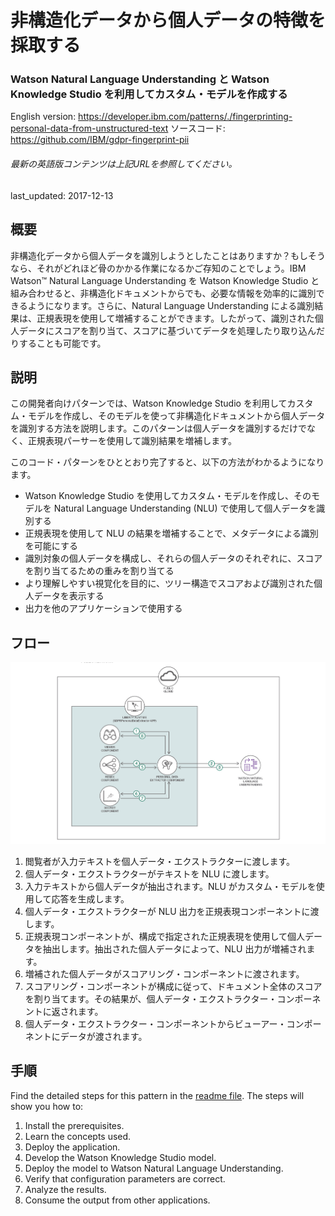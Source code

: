 # 非構造化データから個人データの特徴を採取する

### Watson Natural Language Understanding と Watson Knowledge Studio を利用してカスタム・モデルを作成する

English version: https://developer.ibm.com/patterns/./fingerprinting-personal-data-from-unstructured-text
  ソースコード: https://github.com/IBM/gdpr-fingerprint-pii

###### 最新の英語版コンテンツは上記URLを参照してください。
last_updated: 2017-12-13

 ## 概要

非構造化データから個人データを識別しようとしたことはありますか？もしそうなら、それがどれほど骨のかかる作業になるかご存知のことでしょう。IBM Watson™ Natural Language Understanding を Watson Knowledge Studio と組み合わせると、非構造化ドキュメントからでも、必要な情報を効率的に識別できるようになります。さらに、Natural Language Understanding による識別結果は、正規表現を使用して増補することができます。したがって、識別された個人データにスコアを割り当て、スコアに基づいてデータを処理したり取り込んだりすることも可能です。

## 説明

この開発者向けパターンでは、Watson Knowledge Studio を利用してカスタム・モデルを作成し、そのモデルを使って非構造化ドキュメントから個人データを識別する方法を説明します。このパターンは個人データを識別するだけでなく、正規表現パーサーを使用して識別結果を増補します。

このコード・パターンをひととおり完了すると、以下の方法がわかるようになります。

* Watson Knowledge Studio を使用してカスタム・モデルを作成し、そのモデルを Natural Language Understanding (NLU) で使用して個人データを識別する
* 正規表現を使用して NLU の結果を増補することで、メタデータによる識別を可能にする
* 識別対象の個人データを構成し、それらの個人データのそれぞれに、スコアを割り当てるための重みを割り当てる
* より理解しやすい視覚化を目的に、ツリー構造でスコアおよび識別された個人データを表示する
* 出力を他のアプリケーションで使用する

## フロー

![フロー](./images/arch-fingerprinting-personal-data.png)

1. 閲覧者が入力テキストを個人データ・エクストラクターに渡します。
2. 個人データ・エクストラクターがテキストを NLU に渡します。
3. 入力テキストから個人データが抽出されます。NLU がカスタム・モデルを使用して応答を生成します。
4. 個人データ・エクストラクターが NLU 出力を正規表現コンポーネントに渡します。
5. 正規表現コンポーネントが、構成で指定された正規表現を使用して個人データを抽出します。抽出された個人データによって、NLU 出力が増補されます。
6. 増補された個人データがスコアリング・コンポーネントに渡されます。
7. スコアリング・コンポーネントが構成に従って、ドキュメント全体のスコアを割り当てます。その結果が、個人データ・エクストラクター・コンポーネントに返されます。
8. 個人データ・エクストラクター・コンポーネントからビューアー・コンポーネントにデータが渡されます。

## 手順

Find the detailed steps for this pattern in the [readme file](https://github.com/IBM/gdpr-fingerprint-pii/blob/master/README.md). The steps will show you how to:

1. Install the prerequisites.
2. Learn the concepts used.
3. Deploy the application.
4. Develop the Watson Knowledge Studio model.
5. Deploy the model to Watson Natural Language Understanding.
6. Verify that configuration parameters are correct.
7. Analyze the results.
8. Consume the output from other applications.